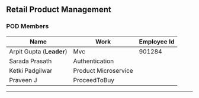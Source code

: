 ## Retail Product Management

### POD Members

|Name|Work|Employee Id
|---|---|---|
|Arpit Gupta (**Leader**)|Mvc|901284
|Sarada Prasath|Authentication|
|Ketki Padgilwar|Product Microservice|
|Praveen J|ProceedToBuy|

---
